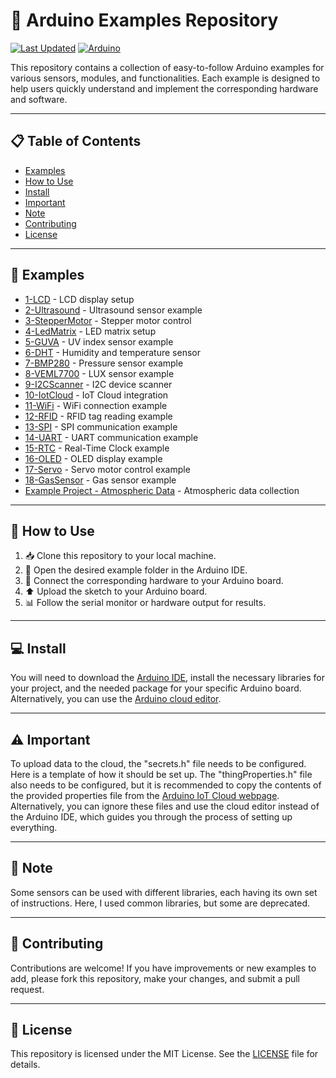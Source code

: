# 🤖 Arduino Examples Repository

[![Last Updated](https://img.shields.io/badge/Last%20Updated-April%202025-brightgreen)](https://github.com/Marsanes/arduino-examples)
[![Arduino](https://img.shields.io/badge/Arduino-00979D?style=flat&logo=Arduino&logoColor=white)](https://www.arduino.cc/)

This repository contains a collection of easy-to-follow Arduino examples for various sensors, modules, and functionalities. Each example is designed to help users quickly understand and implement the corresponding hardware and software.

---

## 📋 Table of Contents

- [Examples](#examples)
- [How to Use](#how-to-use)
- [Install](#install)
- [Important](#important)
- [Note](#note)
- [Contributing](#contributing)
- [License](#license)

---

## 📝 Examples

- [1-LCD](1-LCD/1-LCD.ino) - LCD display setup
- [2-Ultrasound](2-Ultrasound/2-Ultrasound.ino) - Ultrasound sensor example
- [3-StepperMotor](3-StepperMotor/3-StepperMotor.ino) - Stepper motor control
- [4-LedMatrix](4-LedMatrix/4-LedMatrix.ino) - LED matrix setup
- [5-GUVA](5-GUVA/5-GUVA.ino) - UV index sensor example
- [6-DHT](6-DHT/6-DHT.ino) - Humidity and temperature sensor
- [7-BMP280](7-BMP280/7-BMP280.ino) - Pressure sensor example
- [8-VEML7700](8-VEML7700/8-VEML7700.ino) - LUX sensor example
- [9-I2CScanner](9-I2CScanner/9-I2CScanner.ino) - I2C device scanner
- [10-IotCloud](10-IotCloud/10-IotCloud.ino) - IoT Cloud integration
- [11-WiFi](11-WiFi/11-WiFi.ino) - WiFi connection example
- [12-RFID](12-RFID/12-RFID.ino) - RFID tag reading example
- [13-SPI](13-SPI/13-SPI.ino) - SPI communication example
- [14-UART](14-UART/14-UART.ino) - UART communication example
- [15-RTC](15-RTC/15-RTC.ino) - Real-Time Clock example
- [16-OLED](16-OLED/16-OLED.ino) - OLED display example
- [17-Servo](17-Servo/17-Servo.ino) - Servo motor control example
- [18-GasSensor](18-GasSensor/18-GasSensor.ino) - Gas sensor example
- [Example Project - Atmospheric Data](Example_Project-Atmospheric_Data/Example_Project-Atmospheric_Data.ino) - Atmospheric data collection

---

## 🚀 How to Use

1. 📥 Clone this repository to your local machine.
2. 📂 Open the desired example folder in the Arduino IDE.
3. 🔄 Connect the corresponding hardware to your Arduino board.
4. ⬆️ Upload the sketch to your Arduino board.
5. 📊 Follow the serial monitor or hardware output for results.

---

## 💻 Install

You will need to download the [Arduino IDE](https://www.arduino.cc/en/software), install the necessary libraries for your project, and the needed package for your specific Arduino board. Alternatively, you can use the [Arduino cloud editor](https://cloud.arduino.cc/).

---

## ⚠️ Important

To upload data to the cloud, the "secrets.h" file needs to be configured. Here is a template of how it should be set up. The "thingProperties.h" file also needs to be configured, but it is recommended to copy the contents of the provided properties file from the [Arduino IoT Cloud webpage](https://cloud.arduino.cc/). Alternatively, you can ignore these files and use the cloud editor instead of the Arduino IDE, which guides you through the process of setting up everything.

---

## 📌 Note

Some sensors can be used with different libraries, each having its own set of instructions. Here, I used common libraries, but some are deprecated.

---

## 🤝 Contributing

Contributions are welcome! If you have improvements or new examples to add, please fork this repository, make your changes, and submit a pull request.

---

## 📄 License

This repository is licensed under the MIT License. See the [LICENSE](LICENSE) file for details.
